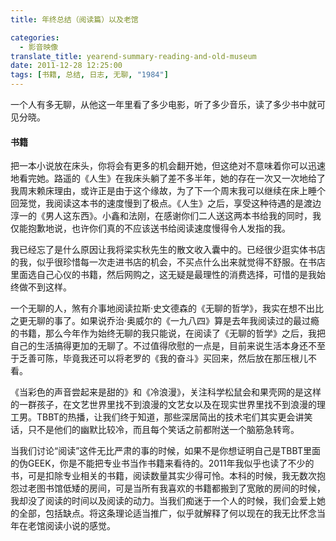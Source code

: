 ```yaml
---
title: 年终总结（阅读篇）以及老馆

categories:
  - 影音映像
translate_title: yearend-summary-reading-and-old-museum
date: 2011-12-28 12:25:00
tags: [书籍, 总结, 日志, 无聊, "1984"]
---
```


一个人有多无聊，从他这一年里看了多少电影，听了多少音乐，读了多少书中就可见分晓。

#### 书籍

把一本小说放在床头，你将会有更多的机会翻开她，但这绝对不意味着你可以迅速地看完她。路遥的《人生》在我床头躺了差不多半年，她的存在一次又一次地给了我周末赖床理由，或许正是由于这个缘故，为了下一个周末我可以继续在床上睡个回笼觉，我阅读这本书的速度慢到了极点。《人生》之后，享受这种待遇的是渡边淳一的《男人这东西》。小鑫和法刚，在感谢你们二人送这两本书给我的同时，我仅能抱歉地说，也许你们真的不应该送书给阅读速度慢得令人发指的我。

我已经忘了是什么原因让我将梁实秋先生的散文收入囊中的。已经很少逛实体书店的我，似乎很珍惜每一次走进书店的机会，不买点什么出来就觉得不舒服。在书店里面选自己心仪的书籍，然后网购之，这无疑是最理性的消费选择，可惜的是我始终做不到这样。

一个无聊的人，煞有介事地阅读拉斯·史文德森的《无聊的哲学》，我实在想不出比之更无聊的事了。如果说乔治·奥威尔的《一九八四》算是去年我阅读过的最过瘾的书籍，那么今年作为始终无聊的我只能说，在阅读了《无聊的哲学》之后，我把自己的生活搞得更加的无聊了。不过值得欣慰的一点是，目前来说生活本身还不至于乏善可陈，毕竟我还可以将老罗的《我的奋斗》买回来，然后放在那压根儿不看。

《当彩色的声音尝起来是甜的》和《冷浪漫》，关注科学松鼠会和果壳网的是这样的一群孩子，在文艺世界里找不到浪漫的文艺女以及在现实世界里找不到浪漫的理工男。TBBT的热播，让我们终于知道，那些深居简出的技术宅们其实更会讲笑话，只不是他们的幽默比较冷，而且每个笑话之前都附送一个脑筋急转弯。

当我们讨论“阅读”这件无比严肃的事的时候，如果不是你想证明自己是TBBT里面的伪GEEK，你是不能把专业书当作书籍来看待的。2011年我似乎也读了不少的书，可是扣除专业相关的书籍，阅读数量其实少得可怜。本科的时候，我无数次抱怨过老图书馆低矮的房间，可是当所有我喜欢的书籍都搬到了宽敞的房间的时候，我却没了阅读的时间以及阅读的动力。当我们痴迷于一个人的时候，我们会爱上她的全部，包括缺点。将这条理论适当推广，似乎就解释了何以现在的我无比怀念当年在老馆阅读小说的感觉。
